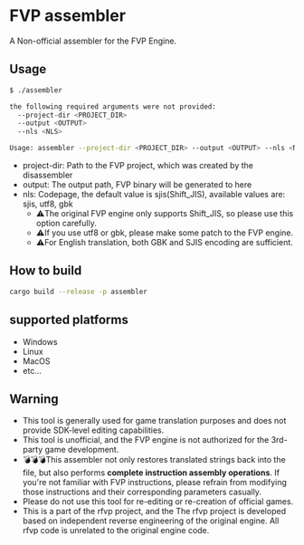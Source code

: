 # FVP assembler
A Non-official assembler for the FVP Engine.

## Usage
```bash
$ ./assembler

the following required arguments were not provided:
  --project-dir <PROJECT_DIR>
  --output <OUTPUT>
  --nls <NLS>

Usage: assembler --project-dir <PROJECT_DIR> --output <OUTPUT> --nls <NLS>
```
* project-dir: Path to the FVP project, which was created by the disassembler
* output: The output path, FVP binary will be generated to here
* nls: Codepage, the default value is sjis(Shift_JIS), available values are: sjis, utf8, gbk
    * ⚠️The original FVP engine only supports Shift_JIS, so please use this option carefully.
    * ⚠️If you use utf8 or gbk, please make some patch to the FVP engine.
    * ⚠️For English translation, both GBK and SJIS encoding are sufficient.


## How to build
```bash
cargo build --release -p assembler
```

## supported platforms
- Windows
- Linux
- MacOS
- etc...

## Warning
* This tool is generally used for game translation purposes and does not provide SDK-level editing capabilities.
* This tool is unofficial, and the FVP engine is not authorized for the 3rd-party game development.
* 💣💣💣This assembler not only restores translated strings back into the file, but also performs **complete instruction assembly operations**. If you're not familiar with FVP instructions, please refrain from modifying those instructions and their corresponding parameters casually.
* Please do not use this tool for re-editing or re-creation of official games.
* This is a part of the rfvp project, and the The rfvp project is developed based on independent reverse engineering of the original engine. All rfvp code is unrelated to the original engine code.

